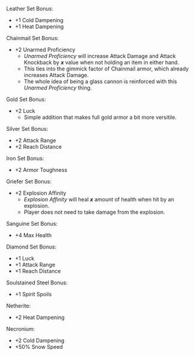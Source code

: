 Leather Set Bonus:
- +1 Cold Dampening
- +1 Heat Dampening

Chainmail Set Bonus:
- +2 Unarmed Proficiency
  - *Unarmed Proficiency* will increase Attack Damage and Attack Knockback by ***x*** value when not holding an item in either hand.
  - This ties into the gimmick factor of Chainmail armor, which already increases Attack Damage.
  - The whole idea of being a glass cannon is reinforced with this *Unarmed Proficiency* thing.

Gold Set Bonus:
- +2 Luck
  - Simple addition that makes full gold armor a bit more versitile.

Silver Set Bonus:
- +2 Attack Range
- +2 Reach Distance

Iron Set Bonus:
- +2 Armor Toughness

Griefer Set Bonus:
- +2 Explosion Affinity
  - *Explosion Affinity* will heal ***x*** amount of health when hit by an explosion.
  - Player does not need to take damage from the explosion.

Sanguine Set Bonus:
- +4 Max Health

Diamond Set Bonus:
- +1 Luck
- +1 Attack Range
- +1 Reach Distance

Soulstained Steel Bonus:
- +1 Spirit Spoils

Netherite:
- +2 Heat Dampening

Necronium:
- +2 Cold Dampening
- +50% Snow Speed
